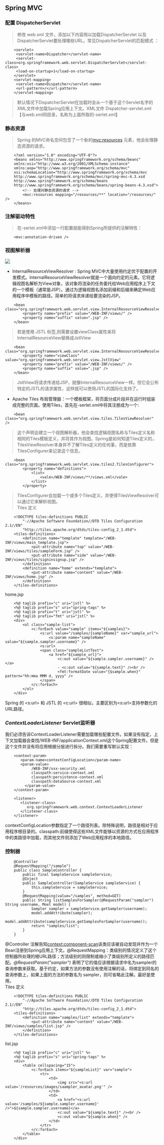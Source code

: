 ## Spring MVC

### 配置 DispatcherServlet
> 修改 web.xml 文件，添加以下内容用以加载DispatcherServlet 以及DispatcherServlet要处理哪些URL。常见DispatcherServlet的匹配模式 ：
```
	<servlet>
	 <servlet-name>Dispatcher</servlet-name>
	 <servlet-class>org.springframework.web.servlet.DispatcherServlet</servlet-class>
	 <load-on-startup>1</load-on-startup>
	</servlet>
	<servlet-mapping>
	 <servlet-name>Dispatcher</servlet-name>
	 <url-pattern>/</url-pattern>
	</servlet-mapping>
```
>	默认情况下DispatcherServlet在加载时会从一个基于这个Servlet名字的XML文件中加载Spring应用上下文。XML文件 Dispatcher-servlet.xml 【与web.xml同目录，名称为上面所取的<servlet-name>-serlet.xml】

### 静态资源
> Spring 的MVC命名空间包含了一个新的<mvc:resources> 元素，他会处理静态资源的请求。
```
	<?xml version="1.0" encoding="UTF-8"?>
	<beans xmlns="http://www.springframework.org/schema/beans"
	xmlns:xsi="http://www.w3.org/2001/XMLSchema-instance"
	xmlns:aop="http://www.springframework.org/schema/mvc"
	xsi:schemaLocation="http://www.springframework.org/schema/mvc
	http://www.springframework.org/schema/mvc/spring-mvc-4.3.xsd
	http://www.springframework.org/schema/beans
	http://www.springframework.org/schema/beans/spring-beans-4.3.xsd">
		<!-- 处理对静态资源的请求 -->
		<mvc:resources mapping="/resources/**" location="/resources/" />
	</beans>
```

### 注解驱动特性
> 在<servlet-name>-serlet.xml中添加一行配置就能得到Spring所提供的注解特性：
```
	<mvc:annotation-driven />
```

### 视图解析器
![](../img/viewResolver.png)
* InternalResourceViewResolver : Spring MVC中大量使用约定优于配置的开发模式。InternalResourceViewResolver就是一个面向约定的元素。它将逻辑视图名解析为View对象，该对象将渲染的任务委托给Web应用程序上下文的一个模板（通常是JSP）。通过为逻辑视图名添加前缀和后缀来确定Web应用程序中模板的路径。简单的将请求床递给要渲染的JSP。
```
	<bean class="org.springframework.web.servlet.view.InternalResourceViewResolver">
		<property name="prefix" value="/WEB-INF/views/" />
		<property name="suffix" value=".jsp" />
	</bean>
```
> 若是使用 JSTL 标签,则需要设置viewClass属性来将InternalResourceView替换成JstlView
```
	<bean class="org.springframework.web.servlet.view.InternalResourceViewResolver">
		<property name="viewClass" value="org.springframework.web.servlet.view.JstlView"
		<property name="prefix" value="/WEB-INF/views/" />
		<property name="suffix" value=".jsp" />
	</bean>
```
> JstlView将请求传递给JSP，就像InternalResourceView一样。但它会公布特定的JSTL的请求属性，这样就可以使用JSTL的国际化支持了。
* Apache Tiles 布局管理器：一个模板框架，将页面分成片段并在运行时组装成完整的页面。使用Tiles，首先在<servlet-name>-serlet.xml中将其注册成为一个<bean>:
```
	<bean class="org.springframework.web.servlet.view.tiles.TilesViewResolver" />
```
> 这个声明会建立一个视图解析器，他会查找逻辑视图名称与Tiles定义名称相同的Tiles模板定义，并将其作为视图。Spring是如何知道Tiles定义的，TilesViewResolver本身并不了解Tiles定义的任何事，而是依靠TilesConfigurer来记录这个信息。
```
	<bean class="org.springframework.web.servlet.view.tiles2.TilesConfigurer">
		<property name="definitions">
			<list>
				<vale>/WEB-INF/views/**/views.xml</vale>
			</list>
		</property>
```
> TilesConfigurer会加载一个或多个Tiles定义，并使得TilesViewResolver可以通过它来解析视图。<br />
Tiles 定义
```
	<!DOCTYPE tiles-definitions PUBLIC
		"-//Apache Software Foundation//DTD Tiles Configuration 2.1//EN"
		"http://tiles.apache.org/dtds/tiles-config_2_1.dtd">
	<tiles-definitions>
		<definition name="template" template="/WEB-INF/views/main_template.jsp">
			<put-attribute name="top" value="/WEB-INF/views/tiles/sampleForm.jsp" />
			<put-attribute name="side" value="/WEB-INF/views/tiles/signinsignup.jsp" />
		</definition>
		<definition name="home" extends="template">
			<put-attribute name="content" value="/WEB-INF/views/home.jsp" />
		</definition>
	</tiles-definitions>
```
home.jsp
```
	<%@ taglib prefix="c" uri="jstl" %>
	<%@ taglib prefix="s" uri="spring-tags" %>
	<%@ taglib prefix="t" uri="jstl" %>
	<%@ taglib prefix="fmt" uri="jstl" %>
	<div>
		<ol class="sample-list">
			<c:forEach value="sample" items="${samples}">
				<s:url value="/samples/{sampleName}" var="sample_url">
					<s:param name="sampleName" value="${sample.sampler.username}" />
				<s:url>
				<span class="sampleListText">
					<a href="${sample_url}">
						<c:out value="${sample.sampler.username}" /></a>
						- <c:out value="${sample.text}" /><br />
						<fmt:formatDate value="{$sample.when}" pattern="hh:mma MMM d, yyyy" />
				</span>
			</c:forEach>
		</ol>
	</div>
```
Spring 的 <s:url> 和 JSTL 的 <c:url> 很相似，主要区别为<s:url>支持参数化的URL路径。

### _ContextLoaderListener_ Servlet监听器
我们必须告诉ContextLoaderListener需要加载哪些配置文件。如果没有指定，上下文加载器会查找/WEB-INF/applicationContext.xml这个Spring配置文件。但是这个文件并没有将应用根据分层进行拆分。我们需要重写默认实现：
```
	<context-param>
	   <param-name>contextConfigLocation</param-name>
	   <param-value>
		 	/WEB-INF/xxx-security.xml
			classpath:service-context.xml
			classpath:persistence-context.xml
			classpath:dataSource-context.xml
		 </param-value>
	</context-param>

	<listener>
	   <listener-class>
	      org.springframework.web.context.ContextLoaderListener
	   </listener-class>
	</listener>
```
contextConfigLocation参数指定了一个路径列表。除特殊说明，路径是相对于应用程序根目录的。classpath:前缀使得这些XML文件能够以资源的方式在应用程序中的类路径中加载，而其他文件则添加了Web应用程序的本地路径。

### 控制器
```
	@Controller
	@RequestMapping("/sample")
	public class SampleController {
		public final SampleService sampleService;
		@Inject
		public SampleController(SampleService sampleService) {
			this.sampleService = sampleService;
		}
		@RequestMapping(value="/samples", method=GET)
		public String listSamplesForSampler(@RequestParam("sampler") String username, Moel model) {
			Sampler sampler = sampleService.getSampler(username);
			model.addAttribute(sampler);
			model.addAttribute(sampleService.getSamplesForSampler(username));
			return "samples/list";
		}
	}
```
@Controller 注解告知<context:component-scan>该类应该被自动发现并作为一个Bean注册到Spring应用上下文。@RequestMapping：类级别的情况定义了这个控制器所处理的根URL路径；方法级别的则限制或缩小了类级别所定义的路径匹配。_@RequestParam("sampler")_ 表明了它的值应该根据请求中名为sampler的查询参数来获取。基于约定，如果方法的参数没有使用注解的话，将绑定到同名的查询参数上，如果上面的方法的参数名为 sampler，则可省略此注解。最好是使用。<br />
Tiles 定义
```
	<!DOCTYPE tiles-definitions PUBLIC
		"-//Apache Software Foundation//DTD Tiles Configuration 2.1//EN"
		"http://tiles.apache.org/dtds/tiles-config_2_1.dtd">
	<tiles-definitions>
		<definition name="samples/list" extends="template">
			<put-attribute name="content" value="/WEB-INF/views/samples/list.jsp" />
		</definition>
	</tiles-definitions>
```
list.jsp
```
	<%@ taglib prefix="c" uri="jstl" %>
	<%@ taglib prefix="s" uri="spring-tags" %>
	<div>
		<table cellspacing="15">
			<c:forEach items="${sampleList}" var="sample">
				<tr>
					<td>
						<img src="<s:url value='/resources/images/saampler_avatar.png'" />
					</td>
					<td>
						<a href="<s:url value='/samples/${sample.sampler.username}' />">${sample.sampler.username}</a>
						<c:out value="${sample.text}" /><br />
						<c:out value="${sample.when}" />
					</td>
				</tr>
			</c:forEach>
		</table>
	</div>
```
